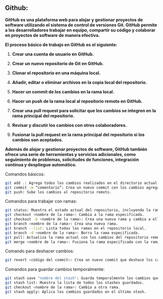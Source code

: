 ## Github:


__GitHub es una plataforma web para alojar y gestionar proyectos de software utilizando el sistema de control de versiones Git. GitHub permite a los desarrolladores trabajar en equipo, compartir su código y colaborar en proyectos de software de manera efectiva.__

__El proceso básico de trabajo en GitHub es el siguiente:__

1) __Crear una cuenta de usuario en GitHub.__

2) __Crear un nuevo repositorio de Git en GitHub.__

3) __Clonar el repositorio en una máquina local.__

4) __Añadir, editar o eliminar archivos en la copia local del repositorio.__

5) __Hacer un commit de los cambios en la rama local.__

6) __Hacer un push de la rama local al repositorio remoto en GitHub.__

7) __Crear una pull request para solicitar que los cambios se integren en la rama principal del repositorio.__

8) __Revisar y discutir los cambios con otros colaboradores.__

9) __Fusionar la pull request en la rama principal del repositorio si los cambios son aceptados.__

__Además de alojar y gestionar proyectos de software, GitHub también ofrece una serie de herramientas y servicios adicionales, como seguimiento de problemas, solicitudes de funciones, integración continua y despliegue automático.__

Comandos básicos:
``` bash
git add .: Agrega todos los cambios realizados en el directorio actual para ser incluidos en el próximo commit.
git commit -m “comentario”: Crea un nuevo commit con los cambios agregados con git add y con el comentario proporcionado.
git push: Sube los cambios al repositorio remoto.
```
Comandos para trabajar con ramas:
``` bash
git status: Muestra el estado actual del repositorio, incluyendo la rama actual.
git checkout <nombre de la rama>: Cambia a la rama especificada.
git checkout -b <nombre de la rama>: Crea una nueva rama y cambia a ella.
git branch <nombre de la rama>: Crea una nueva rama.
git branch --list: Lista todas las ramas en el repositorio local.
git branch -d <nombre de la rama>: Borra la rama especificada.
git pull: Actualiza la rama actual con los cambios del repositorio remoto.
git merge <nombre de la rama>: Fusiona la rama especificada con la rama actual.
```
Comando para deshacer cambios:
``` bash
git revert <código del commit>: Crea un nuevo commit que deshace los cambios realizados en el commit especificado.
```
Comandos para guardar cambios temporalmente:
``` bash
git stash save "nombre del stash": Guarda temporalmente los cambios que aún no se han confirmado.
git stash list: Muestra la lista de todos los stashes guardados.
git checkout <nombre de la rama>: Cambia a otra rama.
git stash apply: Aplica los cambios guardados en el último stash.
```